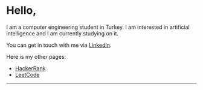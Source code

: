 # Hello,
I am a computer engineering student in Turkey. I am interested in artificial intelligence and I am currently studying on it.

You can get in touch with me via [LinkedIn](https://www.linkedin.com/in/ahmet-burak-bi%C3%A7er-0338181b2/).

Here is my other pages:
- [HackerRank](https://www.hackerrank.com/ahmetburakbicer)
- [LeetCode](https://leetcode.com/ahmetburakbicer/)

---

